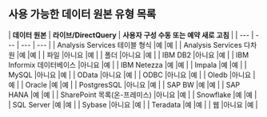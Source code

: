 ## <a name="list-of-available-data-source-types"></a>사용 가능한 데이터 원본 유형 목록

| **데이터 원본** | **라이브/DirectQuery** | **사용자 구성 수동 또는 예약 새로 고침** |
| --- | --- | --- | --- |
| Analysis Services 테이블 형식 |예 |예 |
| Analysis Services 다차원 |예 |예 |
| 파일 |아니요 |예 |
| 폴더 |아니요 |예 |
| IBM DB2 |아니요 |예 |
| IBM Informix 데이터베이스 |아니요 |예 |
| IBM Netezza |예 |예 |
| Impala |예 |예 |
| MySQL |아니요 |예 |
| OData |아니요 |예 |
| ODBC |아니요 |예 |
| Oledb |아니요 |예 |
| Oracle |예 |예 |
| PostgresSQL |아니요 |예 |
| SAP BW |예 |예 |
| SAP HANA |예 |예 |
| SharePoint 목록(온-프레미스) |아니요 |예 |
| Snowflake |예 |예 |
| SQL Server |예 |예 |
| Sybase |아니요 |예 |
| Teradata |예 |예 |
| 웹 |아니요 |예 |


